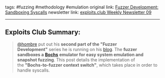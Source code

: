 tags: #fuzzing #methodology #emulation
original link:  [Fuzzer Development: Sandboxing Syscalls](https://h0mbre.github.io/Lucid_Context_Switching/?ref=blog.exploits.club#)
newsletter link: [exploits.club Weekly Newsletter 09](https://blog.exploits.club/exploits-club-weekly-newsletter-09/)

---
## Exploits Club Summary:
> [@hombre](https://twitter.com/h0mbre_?ref=blog.exploits.club) put out his **second part of the "Fuzzer Development"** series he is running on his [blog](https://h0mbre.github.io/?ref=blog.exploits.club). The **fuzzer sandboxes a** [**Bochs**](https://bochs.sourceforge.io/?ref=blog.exploits.club) **emulator for easy system emulation and snapshot fuzzing**. This post details the implementation of the **"Bochs-to-fuzzer context switch"**, which takes place in order to handle syscalls.